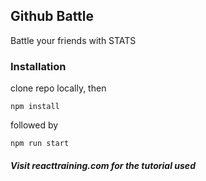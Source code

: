 ## Github Battle
Battle your friends with STATS

### Installation
clone repo locally, then

`npm install`

followed by

`npm run start`

##### Visit reacttraining.com for the tutorial used
